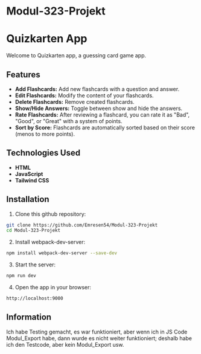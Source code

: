 # Modul-323-Projekt
# Quizkarten App 
Welcome to Quizkarten app, a guessing card game app.

## Features
- **Add Flashcards:** Add new flashcards with a question and answer.
- **Edit Flashcards:** Modify the content of your flashcards.
- **Delete Flashcards:** Remove created flashcards.
- **Show/Hide Answers:** Toggle between show and hide the answers.
- **Rate Flashcards:** After reviewing a flashcard, you can rate it as "Bad", "Good", or "Great" with a system of points.
- **Sort by Score:** Flashcards are automatically sorted based on their score (menos to more points).

## Technologies Used
- **HTML**
- **JavaScript**
- **Tailwind CSS**

## Installation
1. Clone this github repository:
```bash
git clone https://github.com/Emresen54/Modul-323-Projekt
cd Modul-323-Projekt
```
2. Install webpack-dev-server:
```bash
npm install webpack-dev-server --save-dev
```
3. Start the server:
```bash
npm run dev
```
4. Open the app in your browser:
```bash
http://localhost:9000
```
## Information 
Ich habe Testing gemacht, es war funktioniert, aber wenn ich in JS Code Modul_Export habe, dann wurde es nicht weiter funktioniert; deshalb habe ich den Testcode, aber kein Modul_Export usw.
